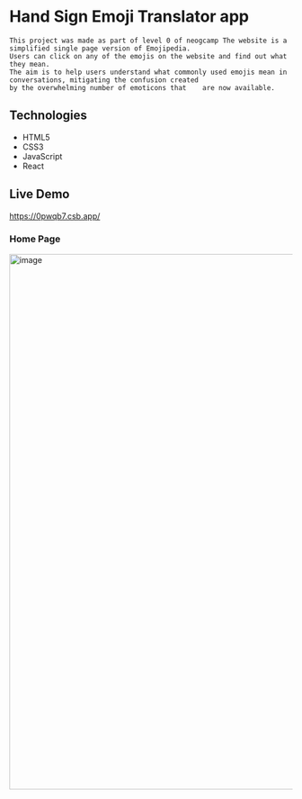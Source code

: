 # Hand Sign Emoji Translator app
    This project was made as part of level 0 of neogcamp The website is a simplified single page version of Emojipedia. 
    Users can click on any of the emojis on the website and find out what they mean. 
    The aim is to help users understand what commonly used emojis mean in conversations, mitigating the confusion created 
    by the overwhelming number of emoticons that    are now available.

## Technologies
* HTML5
* CSS3
* JavaScript
* React

## Live Demo
https://0pwqb7.csb.app/

### Home Page
<img width="951" alt="image" src="https://user-images.githubusercontent.com/67830635/212522618-b56494a3-512c-4851-830e-dce735cc63cb.png">
